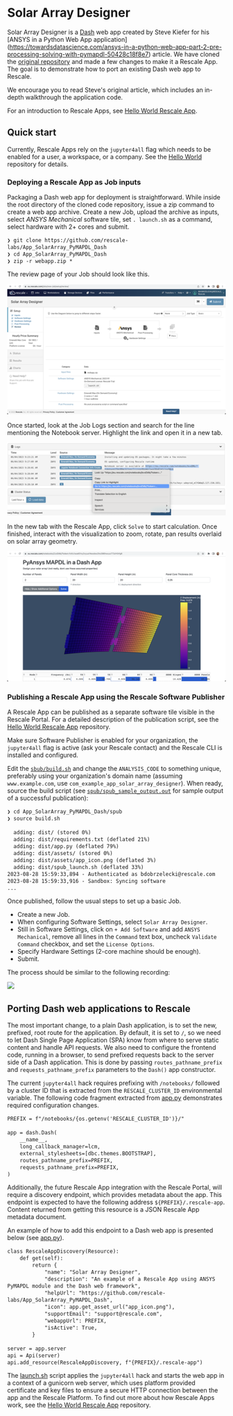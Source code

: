 # Solar Array Designer

Solar Array Designer is a [Dash](https://dash.plotly.com/) web app created by Steve Kiefer for his [ANSYS in a Python Web App application] (https://towardsdatascience.com/ansys-in-a-python-web-app-part-2-pre-processing-solving-with-pymapdl-50428c18f8e7) article. We have cloned the [original repository](https://github.com/shkiefer/pyAnsys_MAPDL_dash) and made a few changes to make it a Rescale App. The goal is to demonstrate how to port an existing Dash web app to Rescale.

We encourage you to read Steve's original article, which includes an in-depth walkthrough the application code.

For an introduction to Rescale Apps, see [Hello World Rescale App](https://github.com/rescale-labs/App_HelloWorld_Flask).

## Quick start

Currently, Rescale Apps rely on the `jupyter4all` flag which needs to be enabled for a user, a workspace, or a company. See the [Hello World](https://github.com/rescale-labs/App_HelloWorld_Flask) repository for details.

### Deploying a Rescale App as Job inputs

Packaging a Dash web app for deployment is straightforward. While inside the root directory of the cloned code repository, issue a zip command to create a web app archive. Create a new Job, upload the archive as inputs, select *ANSYS Mechanical* software tile, set `. launch.sh` as a command, select hardware with 2+ cores and submit.

```
❯ git clone https://github.com/rescale-labs/App_SolarArray_PyMAPDL_Dash
❯ cd App_SolarArray_PyMAPDL_Dash
❯ zip -r webapp.zip *
```

The review page of your Job should look like this.

![](README.images/dash_job_setup.png)

Once started, look at the Job Logs section and search for the line mentioning the Notebook server. Highlight the link and open it in a new tab.

![](README.images/webapp_url.png)

In the new tab with the Rescale App, click `Solve` to start calculation. Once finished, interact with the visualization to zoom, rotate, pan results overlaid on solar array geometry.

![](README.images/dash_rescale_app.png)

### Publishing a Rescale App using the Rescale Software Publisher

A Rescale App can be published as a separate software tile visible in the Rescale Portal. For a detailed description of the publication script, see the [Hello World Rescale App](https://github.com/rescale-labs/App_HelloWorld_Flask#publishing-a-rescale-app-using-the-rescale-software-publisher) repository.

Make sure Software Publisher is enabled for your organization, the `jupyter4all` flag is active (ask your Rescale contact) and the Rescale CLI is installed and configured.

Edit the [`sbub/build.sh`](spub/build.sh) and change the `ANALYSIS_CODE` to something unique, preferably using your organization's domain name (assuming `www.example.com`, use `com_example_app_solar_array_designer`). When ready, source the build script (see [`spub/spub_sample_output.out`](spub/spub_sample_output.out) for sample output of a successful publication):

```
❯ cd App_SolarArray_PyMAPDL_Dash/spub
❯ source build.sh

  adding: dist/ (stored 0%)
  adding: dist/requirements.txt (deflated 21%)
  adding: dist/app.py (deflated 79%)
  adding: dist/assets/ (stored 0%)
  adding: dist/assets/app_icon.png (deflated 3%)
  adding: dist/spub_launch.sh (deflated 33%)
2023-08-28 15:59:33,894 - Authenticated as bdobrzelecki@rescale.com
2023-08-28 15:59:33,916 - Sandbox: Syncing software
...
```

Once published, follow the usual steps to set up a basic Job.

* Create a new Job.
* When configuring Software Settings, select `Solar Array Designer`.
* Still in Software Settings, click on `+ Add Software` and add `ANSYS Mechanical`, remove all lines in the `Command` text box, uncheck `Validate Command` checkbox, and set the `License Options`.
* Specify Hardware Settings (2-core machine should be enough).
* Submit.

The process should be similar to the following recording:

![](README.images/solar_array_designer.gif)

## Porting Dash web applications to Rescale

The most important change, to a plain Dash application, is to set the new, prefixed, root route for the application. By default, it is set to `/`, so we need to let Dash Single Page Application (SPA) know from where to serve static content and handle API requests. We also need to configure the frontend code, running in a browser, to send prefixed requests back to the server side of a Dash application. This is done by passing `routes_pathname_prefix` and `requests_pathname_prefix` parameters to the `Dash()` app constructor.

The current `jupyter4all` hack requires prefixing with `/notebooks/` followed by a cluster ID that is extracted from the `RESCALE_CLUSTER_ID` environmental variable. The following code fragment extracted from [app.py](app.py) demonstrates required configuration changes.

```
PREFIX = f"/notebooks/{os.getenv('RESCALE_CLUSTER_ID')}/"

app = dash.Dash(
    __name__,
    long_callback_manager=lcm,
    external_stylesheets=[dbc.themes.BOOTSTRAP],
    routes_pathname_prefix=PREFIX,
    requests_pathname_prefix=PREFIX,
)
```

Additionally, the future Rescale App integration with the Rescale Portal, will require a discovery endpoint, which provides metadata about the app. This endpoint is expected to have the following address `${PREFIX}/.rescale-app`. Content returned from getting this resource is a JSON Rescale App metadata document.

An example of how to add this endpoint to a Dash web app is presented below (see [app.py](app.py)).

```
class RescaleAppDiscovery(Resource):
    def get(self):
        return {
            "name": "Solar Array Designer",
            "description": "An example of a Rescale App using ANSYS PyMAPDL module and the Dash web framework",
            "helpUrl": "https://github.com/rescale-labs/App_SolarArray_PyMAPDL_Dash",
            "icon": app.get_asset_url("app_icon.png"),
            "supportEmail": "support@rescale.com",
            "webappUrl": PREFIX,
            "isActive": True,
        }

server = app.server
api = Api(server)
api.add_resource(RescaleAppDiscovery, f"{PREFIX}/.rescale-app")
```

The [launch.sh](launch.sh) script applies the `jupyter4all` hack and starts the web app in a context of a gunicorn web server, which uses platform provided certificate and key files to ensure a secure HTTP connection between the app and the Rescale Platform. To find out more about how Rescale Apps work, see the [Hello World Rescale App](https://github.com/rescale-labs/App_HelloWorld_Flask) repository.